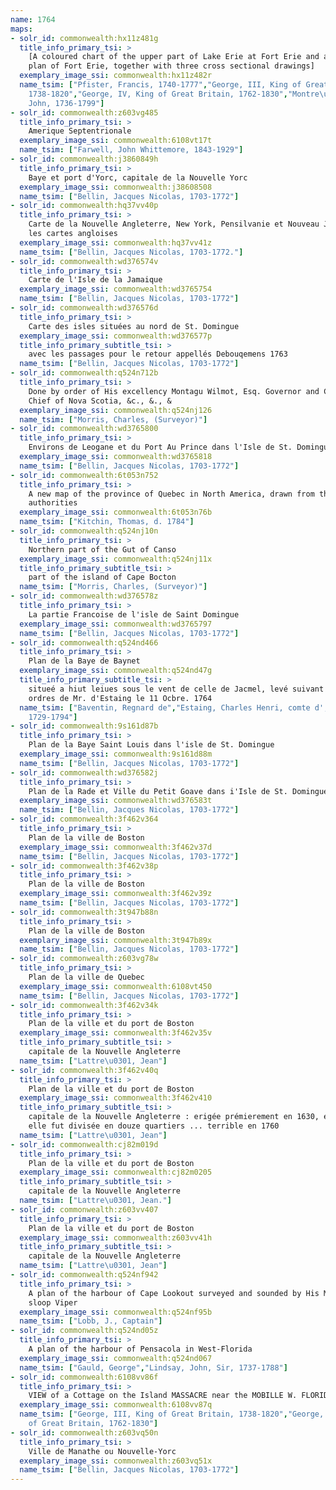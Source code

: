 ```yaml
---
name: 1764
maps:
- solr_id: commonwealth:hx11z481g
  title_info_primary_tsi: > 
    [A coloured chart of the upper part of Lake Erie at Fort Erie and a detailed
    plan of Fort Erie, together with three cross sectional drawings]
  exemplary_image_ssi: commonwealth:hx11z482r
  name_tsim: ["Pfister, Francis, 1740-1777","George, III, King of Great Britain,
    1738-1820","George, IV, King of Great Britain, 1762-1830","Montre\u0301sor,
    John, 1736-1799"]
- solr_id: commonwealth:z603vg485
  title_info_primary_tsi: > 
    Amerique Septentrionale
  exemplary_image_ssi: commonwealth:6108vt17t
  name_tsim: ["Farwell, John Whittemore, 1843-1929"]
- solr_id: commonwealth:j3860849h
  title_info_primary_tsi: > 
    Baye et port d'Yorc, capitale de la Nouvelle Yorc
  exemplary_image_ssi: commonwealth:j38608508
  name_tsim: ["Bellin, Jacques Nicolas, 1703-1772"]
- solr_id: commonwealth:hq37vv40p
  title_info_primary_tsi: > 
    Carte de la Nouvelle Angleterre, New York, Pensilvanie et Nouveau Jersay suivant
    les cartes angloises
  exemplary_image_ssi: commonwealth:hq37vv41z
  name_tsim: ["Bellin, Jacques Nicolas, 1703-1772."]
- solr_id: commonwealth:wd376574v
  title_info_primary_tsi: > 
    Carte de l'Isle de la Jamaique
  exemplary_image_ssi: commonwealth:wd3765754
  name_tsim: ["Bellin, Jacques Nicolas, 1703-1772"]
- solr_id: commonwealth:wd376576d
  title_info_primary_tsi: > 
    Carte des isles situées au nord de St. Domingue
  exemplary_image_ssi: commonwealth:wd376577p
  title_info_primary_subtitle_tsi: > 
    avec les passages pour le retour appellés Debouqemens 1763
  name_tsim: ["Bellin, Jacques Nicolas, 1703-1772"]
- solr_id: commonwealth:q524n712b
  title_info_primary_tsi: > 
    Done by order of His excellency Montagu Wilmot, Esq. Governor and Commander in
    Chief of Nova Scotia, &c., &., &
  exemplary_image_ssi: commonwealth:q524nj126
  name_tsim: ["Morris, Charles, (Surveyor)"]
- solr_id: commonwealth:wd3765800
  title_info_primary_tsi: > 
    Environs de Leogane et du Port Au Prince dans l'Isle de St. Domingue
  exemplary_image_ssi: commonwealth:wd3765818
  name_tsim: ["Bellin, Jacques Nicolas, 1703-1772"]
- solr_id: commonwealth:6t053n752
  title_info_primary_tsi: > 
    A new map of the province of Quebec in North America, drawn from the best
    authorities
  exemplary_image_ssi: commonwealth:6t053n76b
  name_tsim: ["Kitchin, Thomas, d. 1784"]
- solr_id: commonwealth:q524nj10n
  title_info_primary_tsi: > 
    Northern part of the Gut of Canso
  exemplary_image_ssi: commonwealth:q524nj11x
  title_info_primary_subtitle_tsi: > 
    part of the island of Cape Bocton
  name_tsim: ["Morris, Charles, (Surveyor)"]
- solr_id: commonwealth:wd376578z
  title_info_primary_tsi: > 
    La partie Francoise de l'isle de Saint Domingue
  exemplary_image_ssi: commonwealth:wd3765797
  name_tsim: ["Bellin, Jacques Nicolas, 1703-1772"]
- solr_id: commonwealth:q524nd466
  title_info_primary_tsi: > 
    Plan de la Baye de Baynet
  exemplary_image_ssi: commonwealth:q524nd47g
  title_info_primary_subtitle_tsi: > 
    situeé a hiut leiues sous le vent de celle de Jacmel, levé suivant les
    ordres de Mr. d'Estaing le 11 Ocbre. 1764
  name_tsim: ["Baventin, Regnard de","Estaing, Charles Henri, comte d',
    1729-1794"]
- solr_id: commonwealth:9s161d87b
  title_info_primary_tsi: > 
    Plan de la Baye Saint Louis dans l'isle de St. Domingue
  exemplary_image_ssi: commonwealth:9s161d88m
  name_tsim: ["Bellin, Jacques Nicolas, 1703-1772"]
- solr_id: commonwealth:wd376582j
  title_info_primary_tsi: > 
    Plan de la Rade et Ville du Petit Goave dans i'Isle de St. Domingue
  exemplary_image_ssi: commonwealth:wd376583t
  name_tsim: ["Bellin, Jacques Nicolas, 1703-1772"]
- solr_id: commonwealth:3f462v364
  title_info_primary_tsi: > 
    Plan de la ville de Boston
  exemplary_image_ssi: commonwealth:3f462v37d
  name_tsim: ["Bellin, Jacques Nicolas, 1703-1772"]
- solr_id: commonwealth:3f462v38p
  title_info_primary_tsi: > 
    Plan de la ville de Boston
  exemplary_image_ssi: commonwealth:3f462v39z
  name_tsim: ["Bellin, Jacques Nicolas, 1703-1772"]
- solr_id: commonwealth:3t947b88n
  title_info_primary_tsi: > 
    Plan de la ville de Boston
  exemplary_image_ssi: commonwealth:3t947b89x
  name_tsim: ["Bellin, Jacques Nicolas, 1703-1772"]
- solr_id: commonwealth:z603vg78w
  title_info_primary_tsi: > 
    Plan de la ville de Quebec
  exemplary_image_ssi: commonwealth:6108vt450
  name_tsim: ["Bellin, Jacques Nicolas, 1703-1772"]
- solr_id: commonwealth:3f462v34k
  title_info_primary_tsi: > 
    Plan de la ville et du port de Boston
  exemplary_image_ssi: commonwealth:3f462v35v
  title_info_primary_subtitle_tsi: > 
    capitale de la Nouvelle Angleterre
  name_tsim: ["Lattre\u0301, Jean"]
- solr_id: commonwealth:3f462v40q
  title_info_primary_tsi: > 
    Plan de la ville et du port de Boston
  exemplary_image_ssi: commonwealth:3f462v410
  title_info_primary_subtitle_tsi: > 
    capitale de la Nouvelle Angleterre : erigée prémierement en 1630, et en 1735
    elle fut divisée en douze quartiers ... terrible en 1760
  name_tsim: ["Lattre\u0301, Jean"]
- solr_id: commonwealth:cj82m019d
  title_info_primary_tsi: > 
    Plan de la ville et du port de Boston
  exemplary_image_ssi: commonwealth:cj82m0205
  title_info_primary_subtitle_tsi: > 
    capitale de la Nouvelle Angleterre
  name_tsim: ["Lattre\u0301, Jean."]
- solr_id: commonwealth:z603vv407
  title_info_primary_tsi: > 
    Plan de la ville et du port de Boston
  exemplary_image_ssi: commonwealth:z603vv41h
  title_info_primary_subtitle_tsi: > 
    capitale de la Nouvelle Angleterre
  name_tsim: ["Lattre\u0301, Jean"]
- solr_id: commonwealth:q524nf942
  title_info_primary_tsi: > 
    A plan of the harbour of Cape Lookout surveyed and sounded by His Majesty's
    sloop Viper
  exemplary_image_ssi: commonwealth:q524nf95b
  name_tsim: ["Lobb, J., Captain"]
- solr_id: commonwealth:q524nd05z
  title_info_primary_tsi: > 
    A plan of the harbour of Pensacola in West-Florida
  exemplary_image_ssi: commonwealth:q524nd067
  name_tsim: ["Gauld, George","Lindsay, John, Sir, 1737-1788"]
- solr_id: commonwealth:6108vv86f
  title_info_primary_tsi: > 
    VIEW of a Cottage on the Island MASSACRE near the MOBILLE W. FLORIDA. Oct.r 1764
  exemplary_image_ssi: commonwealth:6108vv87q
  name_tsim: ["George, III, King of Great Britain, 1738-1820","George, IV, King
    of Great Britain, 1762-1830"]
- solr_id: commonwealth:z603vq50n
  title_info_primary_tsi: > 
    Ville de Manathe ou Nouvelle-Yorc
  exemplary_image_ssi: commonwealth:z603vq51x
  name_tsim: ["Bellin, Jacques Nicolas, 1703-1772"]
---
```

